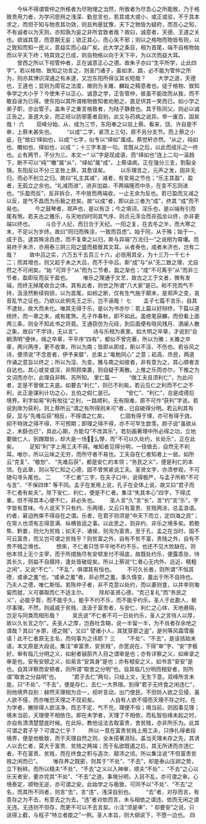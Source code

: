 <!-- { "loadSidebar": true } -->
　　今纵不得谓管仲之所格者为尽物理之当然，所致者为尽吾心之所能致，乃于格致责用力者，为学问思辨之浅深、勤怠言也，若其或大或小，或正或驳，不于其本求之，而但于知与物责其功效，则且拘葸犹豫，天下之物皆为疑府，而吾心之知，不有诚者以为天则，亦知孰为妄之非所宜致者哉？故曰，诚意者，天德、王道之关也。欲诚其意，而意期无妄；欲正其心，而心矢不邪；则以之格物而物皆有则，以之致知而知一民义，意益实而心益广矣。此大学之条目，相为首尾，端不自格物始而以平天下终；特其效之已成，则自物格以向于天下平，为以次而益大耳。 
　　曾西之所以下视管仲者，正在诚意正心之德。故朱子亦曰“生平所学，止此四字”。若以格物、致知之功言之，则圣门诸子，虽如求、路，必不能为管仲之所为，则亦其博识深通之有未逮，又岂东阳所得议其长短哉？ 
　　大学之道，天德也，王道也；显则为周官之法度，微则为关雎、麟趾之精意者也。徒于格物、致知争学之大小乎？今使朱子以正心、诚意之学，正告管仲，彼虽不能改而从我，而不敢自诬为已得。使东阳以其所谓格物致知者劝勉之，直足供其一笑而已。如小学之弟子职，亦出管子。盖朱子之重言格致者，为陆子静救也。其于陈同父，则必以诚正告之。圣道大全，而正经以防邪慝者自别。此又与药病之说异。举一废百，固矣哉！ 
六
　　双峰分始、从、成为三节，东阳奉之以驳上蔡。看来，饶、许自是不审，上蔡未甚失也。 
　　“以成”二字，紧顶上三句，原不另分支节。而上蔡之小疵，在“故曰‘绎如也，以成’”七字，似专以“绎如”属成。蔡觉轩亦然。“从之，纯如也、皦如也、绎如也，以成 ”；十三字本是一句。言既从之后，以此而成乐之一终也。止有两节，不分为三。本文一“ 以”字是现成语，而“绎如也”连上二句一滚趋下，断不可以“纯”“皦”属“从”，“绎如”属“成”。上蔡语病，正在强分三支，割裂全锦。东阳反以不分三支咎上蔡，其愈误矣。 
　　以乐理言之，元声之发，固非无归，而必不别立之归。故曰“礼主其减”，减者，有变易之节也；“乐主其盈”，盈者，无孤立之余也。“礼减而进”，进非加益，不两端隆而中杀，在变不忘则进也。“乐盈而反”，反非拆合，不中放而两端收，一止无余为反也。若已盈而又减之以反，是气不昌而为乐极之悲矣。故“以成”者，即以此三者为“成”，终其 “成”而不易也。 
　　今之鼓琴者，郑声也，是以有泛；今之填词，淫乐也，是以端有引而尾有煞。若夫古之雅乐，与天地四时同其气序，则贞元浑合而非孤余以终，亦非更端以终也。 
　　斗合于人纪，而日合于天纪。一阳之复，在去冬之半，而大寒之末，不足以为岁终。故曰“同归而殊涂，一致而百虑”。始于同，从于殊；始于一，成于百。逮其殊涂百虑，而不复束之以归，斯与异端“万法归一”之说相为霄壤。而易终于未济，亦用泰三阴三阳之盛而极致其文耳。从者泰也，成者未济也，岂有二哉？ 
　　故中吕之实，六万五千五百三十六，必倍用其全，为十三万一千七十二；而其增也，则又起于未之大吕，而不于中吕。斯“成”与“从”无二致之理，尤自然之不可闲矣。“始 ”可异于“从”而为二节者，盈之渐也；“成”不可离乎“从”而非三节者，盈即反而反于盈也。 
　　唯乐之理通于文艺，故古之工于文者，微有发端，而终无掉尾收合之体。其有此者，则世之所谓“八大家”是已。和不充而气不持，汲汲然断续钩锁，以为首尾，如蚓之断，仅有生气施于颠末，是郑声之变，哀音乱节之征也。乃欲以此例先王之乐，岂不诬哉！ 
七
　　孟子七篇不言乐，自其不逮处，故大而未化。唯其无得于乐，是以为书亦尔：若上篇以好辩终，下篇以道统终，而一章之末，咸有尾煞。孔子作春秋，即不如此。虽绝笔获麟，而但看上面两三条，则全不知此书之将竟。王通窃仿为元经，到后面便有晓风残月、酒阑人散之象。故曰“不学诗，无以言”。 
　　诗与乐相为表里。如大明之卒章，才说到“会朝清明”便休，绵之卒章，平平序“四有”，都似不曾完著，所以为雅；关雎之卒章，两兴两序，更不收束，所以为南；皆即从即成，斯以不淫、不伤也。若谷风之诗，便须说“不念昔者，伊予来塈”，总束上“黾勉同心” 之意；崧高、烝民，两道作诵之意旨以终之；所以为淫、为变。雅与南之如彼者，非有意为之，其心顺者言自达也。其心或变或淫，非照顾束裹，则自疑于离散。上推之乐而亦尔，下推之为文词而亦尔，此理自非韩、苏所知。 
里仁篇
一
　　“做工夫且须利仁”，为此问者，定是不曾做工夫底。如要去“利仁”，则已不利矣。若云见仁之利而不仁之不利，此正是谋利计功之心，五伯之假仁是已。 
　　“安仁”、“利仁”，总是成德后境界。利字如易“利有攸往”之利，一路顺利，无有阻难，原不可作“获利”字说。若说到岸为获利，则上蔡所云“谓之有所得则未可”者，已自破得分明。若云利其有获，显与“先难后获”相反，不得谓之仁矣。 
　　仁固有得于理，亦可有得于效。抑不特效之得不得，不可预期；即理之得不得，亦不可早生歆羡。颜子说“虽欲从之，末繇也已”，具此心期，方能勾“不改其乐”。若刻画著理中所必得之功，立地要做仁人，到蹭蹬处，却大是一场么懜，而“不可以久处约，长处乐”，正在此矣。 
　　足知“利”字上用工夫不得。唯知者见得分明，一径做去，自然无不利耳。唯尔，所以云味之无穷，而所守者不易也。工夫自在仁者知者上一层。如所云“克复”、“敬恕”、 “先难后获”，都是安仁的本领；“务民之义”，便是利仁的本领。在此章，则以写仁知之心德，固不曾煞紧说工夫。圣贤文字，亦须参观，不可随句寻头尾也。 
二
　　“不仁者”三字，在夫子口中，说得极严，与孟子所称“不可与言”、“不保四体” 等不同。孟子在发用上说，孔子在全体上说，故又曰“君子而不仁者有矣夫”。除下安仁、利仁，便是不仁者。集注“失其本心”四字，下得忒重。但不得其本心便不仁，非必失也。 
　　圣人言“久”言“长”，言“约”言“乐”，字字皆有意味。今人说天下只有约、乐两境，又云只有富贵、贫贱两涂，总孟浪语。约者，窘迫拘束不得自在之谓。乐者，在君子则须是“中天下而立，定四海之民”；在常人也须有志得意满、纵横皆适之事。以此思之，则非约、非乐之境多矣。若鲍焦、黔娄，则允为贫贱；如天子、诸侯，则洵为富贵。至于孔、孟之在当时，固不可云富贵，而又岂可谓之贫贱乎？则贫富之外，自有不贫不富，贵贱之外，自有不贵不贱之境也。 
　　想来，不仁者只恁平平地不约不乐，也还不见大败缺在。则他本领上无个主宰，而于所措施尽有安顿发付不得底，故既处约乐，便露乖张，待其长久，则益不自摄持，逢处皆破绽矣。所以上蔡说“仁者心无内外、远近、精粗之闲”，又说“不亡”、“不乱”，俱谓其有恒也。 
　　不可久长者，则所谓“不恒其德，或承之羞”也。“或承之羞”者，非必然之羞，事久情变，羞出于所不自持也。乃夫人之德，唯仁斯恒。若陈仲子者，非不克意以处约，而以妻则食，以井李则匍匐而就，义可袭取而仁不适主尔。 
　　除却圣贤心德，“克己复礼”而“务民之义”，必能乎暂，而不能乎久，能乎不约不乐，而不能乎约乐。圣人于此勘人，极尽事理。不然，则戚戚于贫贱、汲汲于富贵者，与安仁、利仁之心体，天地悬隔，岂足与同类而相形哉？ 
　　吴氏说“不仁者不可一日处约乐，圣人之言待人以厚，故以久长言之尔”。夫圣人之厚，岂吞吐含糊，说一半留一半，为不肖者存余地之谓哉？其曰“乡原，德之贼”，又曰“ 譬诸小人，其犹穿窬之盗”，是何等风霜雪霰语！此不仁者原无主名，而何事为之讳耶？ 
三
　　“不处”、“不去”，是该括始末语，本文原是大段说。集注“审富贵，安贫贱”，亦宽说在，下得“审”字、“安”字极好。审有临几分明之义，如射者镞鹄齐入目之谓审是也；亦有详察之义，如审录之审是也。安有安顿之义，如易言“安其身”是也；亦有相安之义，如书言“安安”是也。自其详察而安顿者，则所谓“取舍之分明”也。自其临几分明而相安者，则所谓“取舍之分益明”也。 
　　“君子去仁”两句，只结上文，无生下意。双峰所言未是。只“不处”、“不去”，便是存仁、去仁一大界限。到得“君子无终食之闲违仁”，则他境界自别：赫然天理相为合一，视听言动，出门使民，不但防人欲之见侵，虽人欲不侵，而亦唯恐天理之不现前矣。 
　　人自有人欲不侵而天理不存之时。在为学者，撇除得人欲洁净，而志不定、气不充，理便不恒；境当前，则因事见理；境未当前，天理便不相依住。即在未学者，天理了不相依，而私智俗缘未起之时，亦自有清清楚楚底时候。在此际，教他设法去取富贵，舍贫贱，亦非所乐为。此其可谓之君子乎？可谓之仁乎？ 
　　所以一意在富贵贫贱上用工夫，只挣扎得者段境界，便是他极致，而于天理自然之则，全未搭著涯际。盖当天理未存之先，其诱人以去仁者，莫大于富贵、贫贱之两端；而于私欲既遏之后，其无所诱而亦违仁者，不在富贵、贫贱，而在终食之积与造次、颠沛之顷。所以集注说“不但富贵贫贱之闲而已”。 
　　唯存养之既密，则其于“不处”、“不去”，却是泰山压卵之势，立下粉碎。而所以精夫“不处”、“不去”之义以入神审，顺夫“不处” 、“不去”之心以乐天者安，要亦完其“不处”、“不去”之道。事境分明，入目不乱，亦可谓之审。心境泰定，顺物无逆，亦可谓之安。此始学之与极致，可同予以“不处”、“不去”之名，而其所不同者，则言“去”，言“违”，浅深自别也。 
　　“去”者，对存而言，有意存之为不去，有意去之为去。“违”者对依而言，未与相依之谓违，依而无闲之谓无违。无违则不但存，而更不可以不去言矣。小注“须是审”、“ 却要安”之说，只说得上截，与程子“特立者能之”一例。圣人本旨，则大纲说下，不堕一边也。 
四

